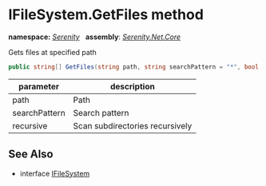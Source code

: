 # IFileSystem.GetFiles method
**namespace:** *[Serenity](../../README.md#serenity-namespace)*   **assembly**: *[Serenity.Net.Core](../../README.md)*

Gets files at specified path

```csharp
public string[] GetFiles(string path, string searchPattern = "*", bool recursive = false)
```

| parameter | description |
| --- | --- |
| path | Path |
| searchPattern | Search pattern |
| recursive | Scan subdirectories recursively |

## See Also

* interface [IFileSystem](../IFileSystem.md)